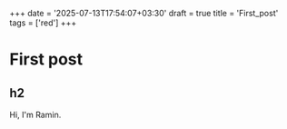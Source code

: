 +++
date = '2025-07-13T17:54:07+03:30'
draft = true
title = 'First_post'
tags = ['red']
+++

# First post

## h2

Hi, I'm Ramin.